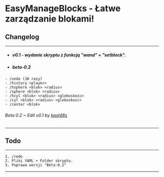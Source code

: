 # EasyManageBlocks - Łatwe zarządzanie blokami!

## Changelog
---
 * ##### v0.1 - *wydanie skryptu z funkcją "wand" + "setblock".*
 * ##### beta-0.2 
```
- /undo (10 razy)
- /history <player>
- /hsphere <blok> <radius>
- /sphere <blok> <radius>
- /hcyl <blok> <radius> <gleboskosc>
- /cyl <blok> <radius> <gleboskosc>
- /center <blok>
```
###### Beta 0.2 ~ Edit v0.1 by [kaol48s](https://skript.pl/profil/7405-kaol48s)
---
## Todo
---
```
1. /redo
2. Pliki YAML + Folder skryptu.
3. Poprawa wersji "Beta-0.2"
```
---
